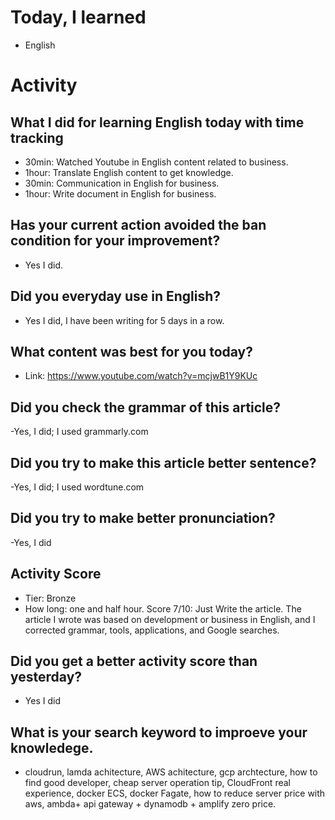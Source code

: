 # Today, I learned 
- English

# Activity
## What I did for learning English today with time tracking
- 30min: Watched Youtube in English content related to business.
- 1hour: Translate English content to get knowledge.
- 30min: Communication in English for business.
- 1hour: Write document in English for business.

## Has your current action avoided the ban condition for your improvement?
- Yes I did.

## Did you everyday use in English?
- Yes I did, I have been writing for 5 days in a row.

## What content was best for you today?
- Link: https://www.youtube.com/watch?v=mcjwB1Y9KUc

## Did you check the grammar of this article?
-Yes, I did; I used grammarly.com 

## Did you try to make this article better sentence?
-Yes, I did; I used wordtune.com

## Did you try to make better pronunciation?
-Yes, I did

## Activity Score
- Tier: Bronze
- How long: one and half hour.
Score 7/10: Just Write the article. The article I wrote was based on development or business in English, and I corrected grammar, tools, applications, and Google searches.

## Did you get a better activity score than yesterday?
- Yes I did

## What is your search keyword to improeve your knowledege.
- cloudrun, lamda achitecture, AWS achitecture, gcp archtecture, how to find good developer, cheap server operation tip, CloudFront real experience, docker ECS, docker Fagate, how to reduce server price with aws, ambda+ api gateway + dynamodb + amplify zero price.
